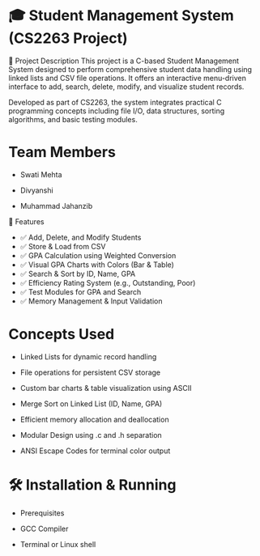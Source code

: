 # 🎓 Student Management System (CS2263 Project)
📌 Project Description
This project is a C-based Student Management System designed to perform comprehensive student data handling using linked lists and CSV file operations. It offers an interactive menu-driven interface to add, search, delete, modify, and visualize student records.

Developed as part of CS2263, the system integrates practical C programming concepts including file I/O, data structures, sorting algorithms, and basic testing modules.
#  Team Members
 - Swati Mehta

 - Divyanshi

 - Muhammad Jahanzib

🚀 Features
- ✅ Add, Delete, and Modify Students
- ✅ Store & Load from CSV
- ✅ GPA Calculation using Weighted Conversion
- ✅ Visual GPA Charts with Colors (Bar & Table)
- ✅ Search & Sort by ID, Name, GPA
- ✅ Efficiency Rating System (e.g., Outstanding, Poor)
- ✅ Test Modules for GPA and Search
- ✅ Memory Management & Input Validation

# Concepts Used
- Linked Lists for dynamic record handling

- File operations for persistent CSV storage

- Custom bar charts & table visualization using ASCII

- Merge Sort on Linked List (ID, Name, GPA)

- Efficient memory allocation and deallocation

- Modular Design using .c and .h separation

- ANSI Escape Codes for terminal color output

# 🛠️ Installation & Running
- Prerequisites
- GCC Compiler

- Terminal or Linux shell

